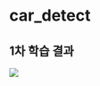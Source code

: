 # car_detect

## 1차 학습 결과
<img src="https://github.com/jangByeongHui/car_detect/blob/main/ezgif.com-gif-maker.gif?raw=true">